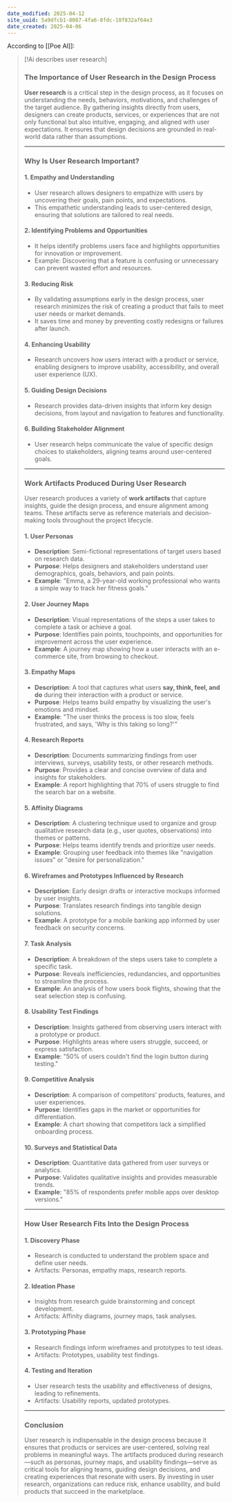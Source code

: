 ```yaml
---
date_modified: 2025-04-12
site_uuid: 5a9dfcb1-8087-4fa6-8fdc-10f832af64e3
date_created: 2025-04-06
---
```


According to [[Poe AI]]:

> [!Ai describes user research]
> ### **The Importance of User Research in the Design Process**
> 
> **User research** is a critical step in the design process, as it focuses on understanding the needs, behaviors, motivations, and challenges of the target audience. By gathering insights directly from users, designers can create products, services, or experiences that are not only functional but also intuitive, engaging, and aligned with user expectations. It ensures that design decisions are grounded in real-world data rather than assumptions.
> 
> ---
> 
> ### **Why Is User Research Important?**
> 
> #### **1. Empathy and Understanding**
> 
> - User research allows designers to empathize with users by uncovering their goals, pain points, and expectations.
> - This empathetic understanding leads to user-centered design, ensuring that solutions are tailored to real needs.
> 
> #### **2. Identifying Problems and Opportunities**
> 
> - It helps identify problems users face and highlights opportunities for innovation or improvement.
> - Example: Discovering that a feature is confusing or unnecessary can prevent wasted effort and resources.
> 
> #### **3. Reducing Risk**
> 
> - By validating assumptions early in the design process, user research minimizes the risk of creating a product that fails to meet user needs or market demands.
> - It saves time and money by preventing costly redesigns or failures after launch.
> 
> #### **4. Enhancing Usability**
> 
> - Research uncovers how users interact with a product or service, enabling designers to improve usability, accessibility, and overall user experience (UX).
> 
> #### **5. Guiding Design Decisions**
> 
> - Research provides data-driven insights that inform key design decisions, from layout and navigation to features and functionality.
> 
> #### **6. Building Stakeholder Alignment**
> 
> - User research helps communicate the value of specific design choices to stakeholders, aligning teams around user-centered goals.
> 
> ---
> 
> ### **Work Artifacts Produced During User Research**
> 
> User research produces a variety of **work artifacts** that capture insights, guide the design process, and ensure alignment among teams. These artifacts serve as reference materials and decision-making tools throughout the project lifecycle.
> 
> #### **1. User Personas**
> 
> - **Description**: Semi-fictional representations of target users based on research data.
> - **Purpose**: Helps designers and stakeholders understand user demographics, goals, behaviors, and pain points.
> - **Example**: "Emma, a 29-year-old working professional who wants a simple way to track her fitness goals."
> 
> #### **2. User Journey Maps**
> 
> - **Description**: Visual representations of the steps a user takes to complete a task or achieve a goal.
> - **Purpose**: Identifies pain points, touchpoints, and opportunities for improvement across the user experience.
> - **Example**: A journey map showing how a user interacts with an e-commerce site, from browsing to checkout.
> 
> #### **3. Empathy Maps**
> 
> - **Description**: A tool that captures what users **say, think, feel, and do** during their interaction with a product or service.
> - **Purpose**: Helps teams build empathy by visualizing the user's emotions and mindset.
> - **Example**: "The user thinks the process is too slow, feels frustrated, and says, 'Why is this taking so long?'"
> 
> #### **4. Research Reports**
> 
> - **Description**: Documents summarizing findings from user interviews, surveys, usability tests, or other research methods.
> - **Purpose**: Provides a clear and concise overview of data and insights for stakeholders.
> - **Example**: A report highlighting that 70% of users struggle to find the search bar on a website.
> 
> #### **5. Affinity Diagrams**
> 
> - **Description**: A clustering technique used to organize and group qualitative research data (e.g., user quotes, observations) into themes or patterns.
> - **Purpose**: Helps teams identify trends and prioritize user needs.
> - **Example**: Grouping user feedback into themes like "navigation issues" or "desire for personalization."
> 
> #### **6. Wireframes and Prototypes Influenced by Research**
> 
> - **Description**: Early design drafts or interactive mockups informed by user insights.
> - **Purpose**: Translates research findings into tangible design solutions.
> - **Example**: A prototype for a mobile banking app informed by user feedback on security concerns.
> 
> #### **7. Task Analysis**
> 
> - **Description**: A breakdown of the steps users take to complete a specific task.
> - **Purpose**: Reveals inefficiencies, redundancies, and opportunities to streamline the process.
> - **Example**: An analysis of how users book flights, showing that the seat selection step is confusing.
> 
> #### **8. Usability Test Findings**
> 
> - **Description**: Insights gathered from observing users interact with a prototype or product.
> - **Purpose**: Highlights areas where users struggle, succeed, or express satisfaction.
> - **Example**: "50% of users couldn't find the login button during testing."
> 
> #### **9. Competitive Analysis**
> 
> - **Description**: A comparison of competitors’ products, features, and user experiences.
> - **Purpose**: Identifies gaps in the market or opportunities for differentiation.
> - **Example**: A chart showing that competitors lack a simplified onboarding process.
> 
> #### **10. Surveys and Statistical Data**
> 
> - **Description**: Quantitative data gathered from user surveys or analytics.
> - **Purpose**: Validates qualitative insights and provides measurable trends.
> - **Example**: "85% of respondents prefer mobile apps over desktop versions."
> 
> ---
> 
> ### **How User Research Fits Into the Design Process**
> 
> #### **1. Discovery Phase**
> 
> - Research is conducted to understand the problem space and define user needs.
> - Artifacts: Personas, empathy maps, research reports.
> 
> #### **2. Ideation Phase**
> 
> - Insights from research guide brainstorming and concept development.
> - Artifacts: Affinity diagrams, journey maps, task analyses.
> 
> #### **3. Prototyping Phase**
> 
> - Research findings inform wireframes and prototypes to test ideas.
> - Artifacts: Prototypes, usability test findings.
> 
> #### **4. Testing and Iteration**
> 
> - User research tests the usability and effectiveness of designs, leading to refinements.
> - Artifacts: Usability reports, updated prototypes.
> 
> ---
> 
> ### **Conclusion**
> 
> User research is indispensable in the design process because it ensures that products or services are user-centered, solving real problems in meaningful ways. The artifacts produced during research—such as personas, journey maps, and usability findings—serve as critical tools for aligning teams, guiding design decisions, and creating experiences that resonate with users. By investing in user research, organizations can reduce risk, enhance usability, and build products that succeed in the marketplace.